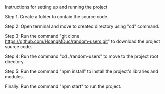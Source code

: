 Instructions for setting up and running the project


Step 1: Create a folder to contain the source code.


Step 2: Open terminal and move to created directory using "cd" command.


Step 3: Run the command "git clone https://github.com/HoangMDuc/random-users.git" to download the project source code.


Step 4: Run the command "cd ./random-users" to move to the project root directory.


Step 5: Run the command "npm install" to install the project's libraries and modules.


Finally: Run the command "npm start" to run the project.
